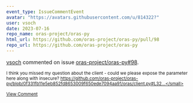 ```yaml
---
event_type: IssueCommentEvent
avatar: "https://avatars.githubusercontent.com/u/814322?"
user: vsoch
date: 2023-07-16
repo_name: oras-project/oras-py
html_url: https://github.com/oras-project/oras-py/pull/98
repo_url: https://github.com/oras-project/oras-py
---
```


<a href='https://github.com/vsoch' target='_blank'>vsoch</a> commented on issue <a href='https://github.com/oras-project/oras-py/pull/98' target='_blank'>oras-project/oras-py#98</a>.

<small>I think you missed my question about the client - could we please expose the parameter here along with insecure? https://github.com/oras-project/oras-py/blob/0f331fb11e5eb852fd8653009f650ede7094aa91/oras/client.py#L32...</small>

<a href='https://github.com/oras-project/oras-py/pull/98' target='_blank'>View Comment</a>